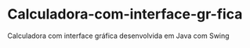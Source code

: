 # Calculadora-com-interface-gr-fica
Calculadora com interface gráfica desenvolvida em Java com Swing
